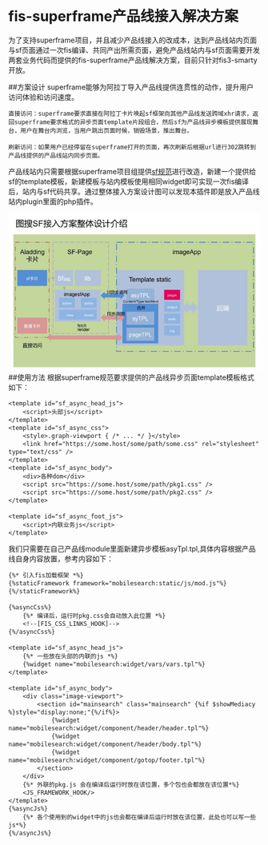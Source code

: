 # fis-superframe产品线接入解决方案

为了支持superframe项目，并且减少产品线接入的改成本，达到产品线站内页面与sf页面通过一次fis编译、共同产出所需页面，避免产品线站内与sf页面需要开发两套业务代码而提供的fis-superframe产品线解决方案，目前只针对fis3-smarty开放。

##方案设计
superframe能够为阿拉丁导入产品线提供连贯性的动作，提升用户访问体验和访问速度。

	直接访问：superframe要求直接在阿拉丁卡片唤起sf框架向其他产品线发送跨域xhr请求，返回superframe要求格式的异步页面template片段组合，然后sf为产品线异步模板提供展现舞台，用户在舞台内浏览，当用户跳出页面时候，销毁场景，推出舞台。

	刷新访问：如果用户已经停留在superframe打开的页面，再次刷新后根据url进行302跳转到产品线提供的产品线站内同步页面。

产品线站内只需要根据superframe项目组提供<a href="http://gitlab.baidu.com/superframe/superframe/wikis/specs-of-service">sf规范</a>进行改造，新建一个提供给sf的template模板，新建模板与站内模板使用相同widget即可实现一次fis编译后，站内与sf代码共享。通过整体接入方案设计图可以发现本插件即是放入产品线站内plugin里面的php插件。

<div align="center">
	<img src="./image/sf_01.jpg" />
</div>
##使用方法
根据superframe规范要求提供的产品线异步页面template模板格式如下：
	

	<template id="sf_async_head_js">
        <script>头部js</script>
    </template>
    <template id="sf_async_css">
        <style>.graph-viewport { /* ... */ }</style>
        <link href="https://some.host/some/path/some.css" rel="stylesheet" type="text/css" />
    </template>
    <template id="sf_async_body">
        <div>各种dom</div>
        <script src="https://some.host/some/path/pkg1.css" />
        <script src="https://some.host/some/path/pkg2.css" />
    </template>

    <template id="sf_async_foot_js">
        <script>内联业务js</script>
    </template>


我们只需要在自己产品线module里面新建异步模板asyTpl.tpl,具体内容根据产品线自身内容放置，参考内容如下：


	{%* 引入fis加载框架 *%}
	{%staticFramework framework="mobilesearch:static/js/mod.js"%}{%/staticFramework%}

    {%asyncCss%}
    	{%* 编译后，运行时pkg.css会自动放入此位置 *%}
    	<!--[FIS_CSS_LINKS_HOOK]-->
    {%/asyncCss%}

    <template id="sf_async_head_js">
        {%* 一些放在头部的内联的js *%}
        {%widget name="mobilesearch:widget/vars/vars.tpl"%}
    </template>

    <template id="sf_async_body">
        <div class="image-viewport">
            <section id="mainsearch" class="mainsearch" {%if $showMediacy %}style="display:none;"{%/if%}>
                {%widget name="mobilesearch:widget/component/header/header.tpl"%}
                {%widget name="mobilesearch:widget/component/header/body.tpl"%}
                {%widget name="mobilesearch:widget/component/gotop/footer.tpl"%}
            </section>
        </div>
        {%* 外联的pkg.js 会在编译后运行时放在该位置，多个包也会都放在该位置*%}
        <JS_FRAMEWORK_HOOK/> 
    </template>
    {%asyncJs%}
		{%* 各个使用到的widget中的js也会都在编译后运行时放在该位置，此处也可以写一些js*%}
    {%/asyncJs%}


